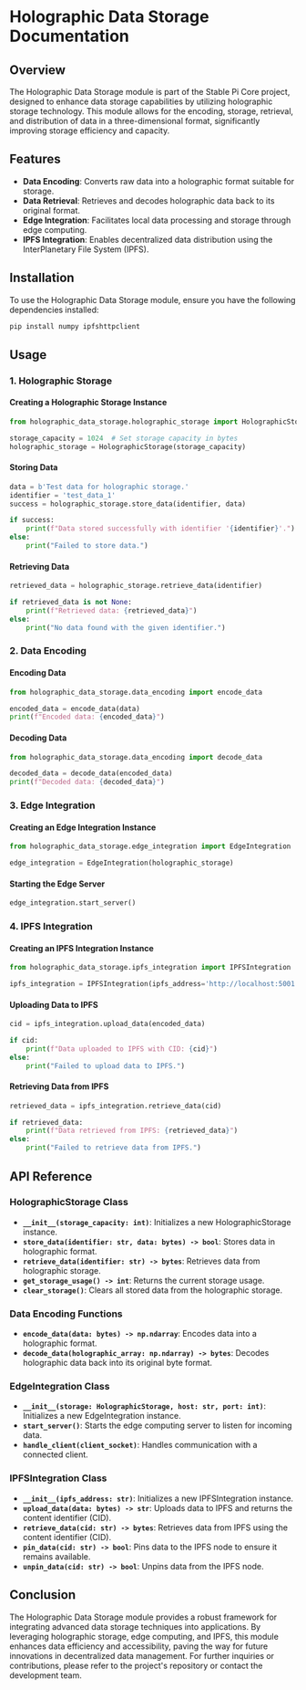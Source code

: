 # Holographic Data Storage Documentation

## Overview

The Holographic Data Storage module is part of the Stable Pi Core project, designed to enhance data storage capabilities by utilizing holographic storage technology. This module allows for the encoding, storage, retrieval, and distribution of data in a three-dimensional format, significantly improving storage efficiency and capacity.

## Features

- **Data Encoding**: Converts raw data into a holographic format suitable for storage.
- **Data Retrieval**: Retrieves and decodes holographic data back to its original format.
- **Edge Integration**: Facilitates local data processing and storage through edge computing.
- **IPFS Integration**: Enables decentralized data distribution using the InterPlanetary File System (IPFS).

## Installation

To use the Holographic Data Storage module, ensure you have the following dependencies installed:

```bash
pip install numpy ipfshttpclient
```

## Usage

### 1. Holographic Storage

#### Creating a Holographic Storage Instance

```python
from holographic_data_storage.holographic_storage import HolographicStorage

storage_capacity = 1024  # Set storage capacity in bytes
holographic_storage = HolographicStorage(storage_capacity)
```

#### Storing Data

```python
data = b'Test data for holographic storage.'
identifier = 'test_data_1'
success = holographic_storage.store_data(identifier, data)

if success:
    print(f"Data stored successfully with identifier '{identifier}'.")
else:
    print("Failed to store data.")
```

#### Retrieving Data

```python
retrieved_data = holographic_storage.retrieve_data(identifier)

if retrieved_data is not None:
    print(f"Retrieved data: {retrieved_data}")
else:
    print("No data found with the given identifier.")
```

### 2. Data Encoding

#### Encoding Data

```python
from holographic_data_storage.data_encoding import encode_data

encoded_data = encode_data(data)
print(f"Encoded data: {encoded_data}")
```

#### Decoding Data

```python
from holographic_data_storage.data_encoding import decode_data

decoded_data = decode_data(encoded_data)
print(f"Decoded data: {decoded_data}")
```

### 3. Edge Integration

#### Creating an Edge Integration Instance

```python
from holographic_data_storage.edge_integration import EdgeIntegration

edge_integration = EdgeIntegration(holographic_storage)
```

#### Starting the Edge Server

```python
edge_integration.start_server()
```

### 4. IPFS Integration

#### Creating an IPFS Integration Instance

```python
from holographic_data_storage.ipfs_integration import IPFSIntegration

ipfs_integration = IPFSIntegration(ipfs_address='http://localhost:5001')
```

#### Uploading Data to IPFS

```python
cid = ipfs_integration.upload_data(encoded_data)

if cid:
    print(f"Data uploaded to IPFS with CID: {cid}")
else:
    print("Failed to upload data to IPFS.")
```

#### Retrieving Data from IPFS

```python
retrieved_data = ipfs_integration.retrieve_data(cid)

if retrieved_data:
    print(f"Data retrieved from IPFS: {retrieved_data}")
else:
    print("Failed to retrieve data from IPFS.")
```

## API Reference

### HolographicStorage Class

- **`__init__(storage_capacity: int)`**: Initializes a new HolographicStorage instance.
- **`store_data(identifier: str, data: bytes) -> bool`**: Stores data in holographic format.
- **`retrieve_data(identifier: str) -> bytes`**: Retrieves data from holographic storage.
- **`get_storage_usage() -> int`**: Returns the current storage usage.
- **`clear_storage()`**: Clears all stored data from the holographic storage.

### Data Encoding Functions

- **`encode_data(data: bytes) -> np.ndarray`**: Encodes data into a holographic format.
- **`decode_data(holographic_array: np.ndarray) -> bytes`**: Decodes holographic data back into its original byte format.

### EdgeIntegration Class

- **`__init__(storage: HolographicStorage, host: str, port: int)`**: Initializes a new EdgeIntegration instance.
- **`start_server()`**: Starts the edge computing server to listen for incoming data.
- **`handle_client(client_socket)`**: Handles communication with a connected client.

### IPFSIntegration Class

- **`__init__(ipfs_address: str)`**: Initializes a new IPFSIntegration instance.
- **`upload_data(data: bytes) -> str`**: Uploads data to IPFS and returns the content identifier (CID).
- **`retrieve_data(cid: str) -> bytes`**: Retrieves data from IPFS using the content identifier (CID).
- **`pin_data(cid: str) -> bool`**: Pins data to the IPFS node to ensure it remains available.
- **`unpin_data(cid: str) -> bool`**: Unpins data from the IPFS node.

## Conclusion

The Holographic Data Storage module provides a robust framework for integrating advanced data storage techniques into applications. By leveraging holographic storage, edge computing, and IPFS, this module enhances data efficiency and accessibility, paving the way for future innovations in decentralized data management. For further inquiries or contributions, please refer to the project's repository or contact the development team.

